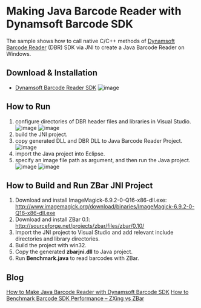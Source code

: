 Making Java Barcode Reader with Dynamsoft Barcode SDK
=======================================================================

The sample shows how to call native C/C++ methods of [Dynamsoft Barcode Reader][1] (DBR) SDK via JNI to create a Java Barcode Reader on Windows.

Download & Installation
-----------------------
* [Dynamsoft Barcode Reader SDK][2]
![image](http://www.codepool.biz/wp-content/uploads/2015/05/dbr_folder.png)

How to Run
-----------
1. configure directories of DBR header files and libraries in Visual Studio.
![image](http://www.codepool.biz/wp-content/uploads/2015/05/dbr_include-1024x462.png)
![image](http://www.codepool.biz/wp-content/uploads/2015/05/dbr_lib-1024x462.png)
2. build the JNI project.
3. copy generated DLL and DBR DLL to Java Barcode Reader Project.
![image](http://www.codepool.biz/wp-content/uploads/2015/05/dbr_java.png)
4. import the Java project into Eclipse.
5. specify an image file path as argument, and then run the Java project.
![image](http://www.codepool.biz/wp-content/uploads/2015/05/dbr_args.png)
![image](http://www.codepool.biz/wp-content/uploads/2015/05/dbr_results1.png)

How to Build and Run ZBar JNI Project
-----------------------------
1. Download and install ImageMagick-6.9.2-0-Q16-x86-dll.exe: http://www.imagemagick.org/download/binaries/ImageMagick-6.9.2-0-Q16-x86-dll.exe
2. Download and install ZBar 0.1: http://sourceforge.net/projects/zbar/files/zbar/0.10/
3. Import the JNI project to Visual Studio and add relevant include directories and library directories.
4. Build the project with win32.
5. Copy the generated **zbarjni.dll** to Java project.
6. Run **Benchmark.java** to read barcodes with ZBar.

Blog
-----
[How to Make Java Barcode Reader with Dynamsoft Barcode SDK][3]
[How to Benchmark Barcode SDK Performance – ZXing vs ZBar][4]

[1]:http://www.dynamsoft.com/Products/Dynamic-Barcode-Reader.aspx
[2]:http://www.dynamsoft.com/Downloads/Dynamic-Barcode-Reader-Download.aspx
[3]:http://www.codepool.biz/barcode/how-to-make-java-barcode-reader-with-dynamsoft-barcode-sdk.html
[4]:http://www.codepool.biz/barcode-sdk-performance-zxing-zbar.html
